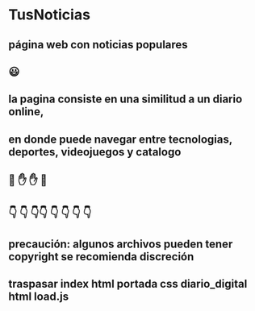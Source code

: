 # TusNoticias
## página web  con noticias populares  ##
## 
##  
##   :smiley: ##
## la pagina consiste en una similitud a un diario online, ##
## en donde puede navegar entre tecnologias, deportes, videojuegos y catalogo ##
##
## :cherries: :raised_hand: :raised_hand: :cherries:

## :point_down: :point_down: :point_down::point_down: :point_down: :point_down: :point_down: :point_down:
## precaución: algunos archivos pueden tener copyright se recomienda discreción ##
## traspasar index html portada css diario_digital html load.js
